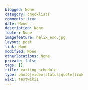 ```yaml
---
blogged: None
category: checklists
comments: true
date: None
description: None
footer: None
imagefeature: helix_eso.jpg
layout: post
link: None
modified: None
otherlocations: None
private: false
tags: []
title: eatting schedule
type: photo|video|status|quote|link
wiki: testwiki1
---
```

<!--summary-->